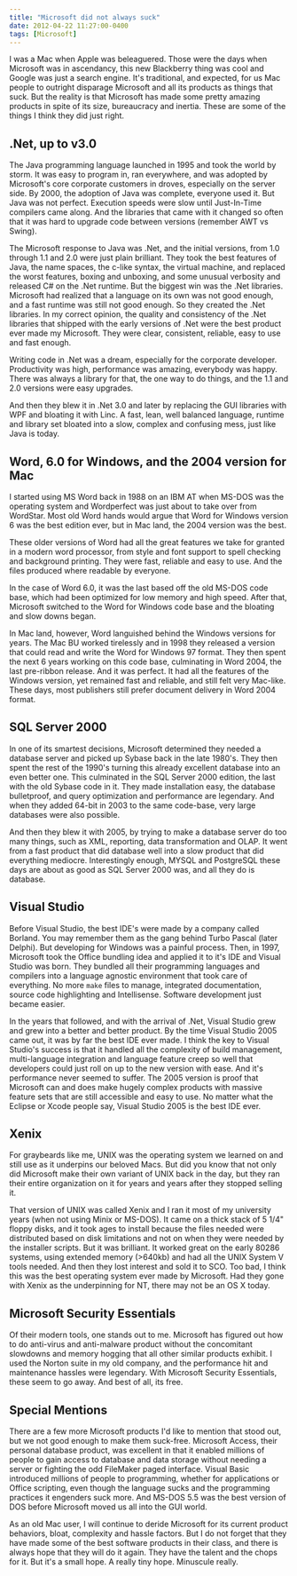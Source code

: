 ```yaml
---
title: "Microsoft did not always suck"
date: 2012-04-22 11:27:00-0400
tags: [Microsoft]
---
```


I was a Mac when Apple was beleaguered. Those were the days when Microsoft was in ascendancy, this new Blackberry thing was cool and Google was just a search engine. It's traditional, and expected, for us Mac people to outright disparage Microsoft and all its products as things that suck. But the reality is that Microsoft has made some pretty amazing products in spite of its size, bureaucracy and inertia. These are some of the things I think they did just right.

<!--more-->

## .Net, up to v3.0

The Java programming language launched in 1995 and took the world by storm. It was easy to program in, ran everywhere, and was adopted by Microsoft's core corporate customers in droves, especially on the server side. By 2000, the adoption of Java was complete, everyone used it. But Java was not perfect. Execution speeds were slow until Just-In-Time compilers came along. And the libraries that came with it changed so often that it was hard to upgrade code between versions (remember AWT vs Swing).

The Microsoft response to Java was .Net, and the initial versions, from 1.0 through 1.1 and 2.0 were just plain brilliant. They took the best features of Java, the name spaces, the c-like syntax, the virtual machine, and replaced the worst features, boxing and unboxing, and some unusual verbosity and released C# on the .Net runtime. But the biggest win was the .Net libraries. Microsoft had realized that a language on its own was not good enough, and a fast runtime was still not good enough. So they created the .Net libraries. In my correct opinion, the quality and consistency of the .Net libraries that shipped with the early versions of .Net were the best product ever made my Microsoft. They were clear, consistent, reliable, easy to use and fast enough.

Writing code in .Net was a dream, especially for the corporate developer. Productivity was high, performance was amazing, everybody was happy. There was always a library for that, the one way to do things, and the 1.1 and 2.0 versions were easy upgrades.

And then they blew it in .Net 3.0 and later by replacing the GUI libraries with WPF and bloating it with Linc. A fast, lean, well balanced language, runtime and library set bloated into a slow, complex and confusing mess, just like Java is today.

## Word, 6.0 for Windows, and the 2004 version for Mac

I started using MS Word back in 1988 on an IBM AT when MS-DOS was the operating system and Wordperfect was just about to take over from WordStar. Most old Word hands would argue that Word for Windows version 6 was the best edition ever, but in Mac land, the 2004 version was the best.

These older versions of Word had all the great features we take for granted in a modern word processor, from style and font support to spell checking and background printing. They were fast, reliable and easy to use. And the files produced where readable by everyone.

In the case of Word 6.0, it was the last based off the old MS-DOS code base, which had been optimized for low memory and high speed. After that, Microsoft switched to the Word for Windows code base and the bloating and slow downs began.

In Mac land, however, Word languished behind the Windows versions for years. The Mac BU worked tirelessly and in 1998 they released a version that could read and write the Word for Windows 97 format. They then spent the next 6 years  working on this code base, culminating in Word 2004, the last pre-ribbon release. And it was perfect. It had all the features of the Windows version, yet remained fast and reliable, and still felt very Mac-like. These days, most publishers still prefer document delivery in Word 2004 format.

## SQL Server 2000

In one of its smartest decisions, Microsoft determined they needed a database server and picked up Sybase back in the late 1980's. They then spent the rest of the 1990's turning this already excellent database into an even better one. This culminated in the SQL Server 2000 edition, the last with the old Sybase code in it. They made installation easy, the database bulletproof, and query optimization and performance are legendary. And when they added 64-bit in 2003 to the same code-base, very large databases were also possible.

And then they blew it with 2005, by trying to make a database server do too many things, such as XML, reporting, data transformation and OLAP. It went from a fast product that did database well into a slow product that did everything mediocre. Interestingly enough, MYSQL and PostgreSQL these days are about as good as SQL Server 2000 was, and all they do is database.

## Visual Studio

Before Visual Studio, the best IDE's were made by a company called Borland. You may remember them as the gang behind Turbo Pascal (later Delphi). But developing for Windows was a painful process. Then, in 1997, Microsoft took the Office bundling idea and applied it to it's IDE and Visual Studio was born. They bundled all their programming languages and compilers into a language agnostic environment that took care of everything. No more `make` files to manage, integrated documentation, source code highlighting and Intellisense. Software development just became easier.

In the years that followed, and with the arrival of .Net, Visual Studio grew and grew into a better and better product. By the time Visual Studio 2005 came out, it was by far the best IDE ever made. I think the key to Visual Studio's success is that it handled all the complexity of build management, multi-language integration and language feature creep so well that developers could just roll on up to the new version with ease. And it's performance never seemed to suffer. The 2005 version is proof that Microsoft can and does make hugely complex products with massive feature sets that are still accessible and easy to use. No matter what the Eclipse or Xcode people say, Visual Studio 2005 is the best IDE ever.

## Xenix

For graybeards like me, UNIX was the operating system we learned on and still use as it underpins our beloved Macs. But did you know that not only did Microsoft make their own variant of UNIX back in the day, but they ran their entire organization on it for years and years after they stopped selling it.

That version of UNIX was called Xenix and I ran it most of my university years (when not using Minix or MS-DOS). It came on a thick stack of 5 1/4" floppy disks, and it took ages to install because the files needed were distributed based on disk limitations and not on when they were needed by the installer scripts. But it was brilliant. It worked great on the early 80286 systems, using extended memory (>640kb) and had all the UNIX System V tools needed. And then they lost interest and sold it to SCO. Too bad, I think this was the best operating system ever made by Microsoft. Had they gone with Xenix as the underpinning for NT, there may not be an OS X today.

## Microsoft Security Essentials

Of their modern tools, one stands out to me. Microsoft has figured out how to do anti-virus and anti-malware product without the concomitant slowdowns and memory hogging that all other similar products exhibit. I used the Norton suite in my old company, and the performance hit and maintenance hassles were legendary. With Microsoft Security Essentials, these seem to go away. And best of all, its free.

## Special Mentions

There are a few more Microsoft products I'd like to mention that stood out, but we not good enough to make them suck-free. Microsoft Access, their personal database product, was excellent in that it enabled millions of people to gain access to database and data storage without needing a server or fighting the odd FileMaker paged interface. Visual Basic introduced millions of people to programming, whether for applications or Office scripting, even though the language sucks and the programming practices it engenders suck more. And MS-DOS 5.5 was the best version of DOS before Microsoft moved us all into the GUI world.

As an old Mac user, I will continue to deride Microsoft for its current product behaviors, bloat, complexity and hassle factors. But I do not forget that they have made some of the best software products in their class, and there is always hope that they will do it again. They have the talent and the chops for it. But it's a small hope. A really tiny hope. Minuscule really.
